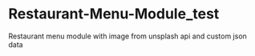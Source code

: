 # Restaurant-Menu-Module_test
Restaurant menu module with image from unsplash api and custom json data

